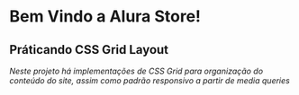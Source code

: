 # Bem Vindo a Alura Store!
## Práticando CSS Grid Layout
*Neste projeto há implementações de CSS Grid para organização do conteúdo do site, assim como padrão responsivo a partir de media queries*
